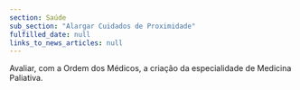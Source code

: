 ```yaml
---
section: Saúde
sub_section: "Alargar Cuidados de Proximidade"
fulfilled_date: null
links_to_news_articles: null
---
```


Avaliar, com a Ordem dos Médicos, a criação da especialidade de Medicina Paliativa.